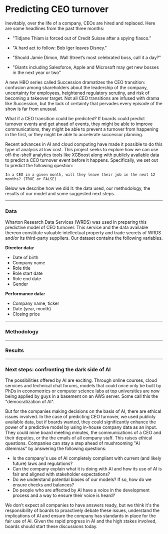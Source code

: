 # Predicting CEO turnover

Inevitably, over the life of a company, CEOs are hired and replaced. Here are some headlines from the past three months: 

- "Tidjane Thiam is forced out of Credit Suisse after a spying fiasco."

- "A hard act to follow: Bob Iger leaves Disney."

- "Should Jamie Dimon, Wall Street’s most celebrated boss, call it a day?"

- "Giants including Salesforce, Apple and Microsoft may get new bosses in the next year or two"

A new HBO series called Succession dramatizes the CEO transition: confusion among shareholders about the leadership of the company, uncertainty for employees, heightened regulatory scrutiny, and risk of becoming a takeover target.  Not all CEO transitions are infused with drama like Succession, but the lack of certainty that pervades every episode of the show is far from unusual. 

What if a CEO transition could be predicted? If boards could predict turnover events and get ahead of events, they might be able to improve communications, they might be able to prevent a turnover from happening in the first, or they might be able to accelerate successor planning. 

Recent advances in AI and cloud computing have made it possible to do this type of analysis at low cost. This project seeks to explore how we can use off-the-shelf analytics tools like XGBoost along with publicly available data to predict a CEO turnover event before it happens. Specifically, we set out to predict the following question:

    In a CEO in a given month, will they leave their job in the next 12 months? (TRUE or FALSE)

Below we describe how we did it: the data used, our methodology, the results of our model and some suggested next steps.

-------

### Data

Wharton Research Data Services (WRDS) was used in preparing this predictive model of CEO turnover. This service and the data available thereon constitute valuable intellectual property and trade secrets of WRDS and/or its third-party suppliers. Our dataset contains the following variables. 

**Director data:**

- Date of birth
- Company name
- Role title
- Role start date
- Role end date
- Gender

**Performance data:** 

- Company name, ticker
- Date (year, month)
- Closing price

-------
### Methodology

-------
### Results

-------
### Next steps: confronting the dark side of AI

The possibilities offered by AI are exciting. Through online courses, cloud services and technical chat forums, models that could once only be built by PhDs in econometrics or computer science labs at top universities are now being applied by guys in a basement on an AWS server. Some call this the "democratization of AI".

But for the companies making decisions on the basis of AI, there are ethical issues involved. In the case of predicting CEO turnover, we used publicly available data, but if boards wanted, they could significantly enhance the power of a predictive model by using in-house company data as an input. They could mine board meeting minutes, the communications of a CEO and their deputies, or the the emails of all company staff. This raises ethical questions. Companies can stay a step ahead of mushrooming "AI dilemmas" by answering the following questions: 

- Is the company's use of AI completely compliant with current (and likely future) laws and regulations? 
- Can the company explain what it is doing with AI and how its use of AI is fair and aligned with stakeholder expectations?
- Do we understand potential biases of our models? If so, how do we ensure checks and balances? 
- Do people who are affected by AI have a voice in the development process and a way to ensure their voice is heard?

We don't expect all companies to have answers ready, but we think it's the responsibility of boards to proactively debate these issues, understand the implications of AI and ensure the company has standards in place for the fair use of AI. Given the rapid progress in AI and the high stakes involved, boards should start these discussions today. 
